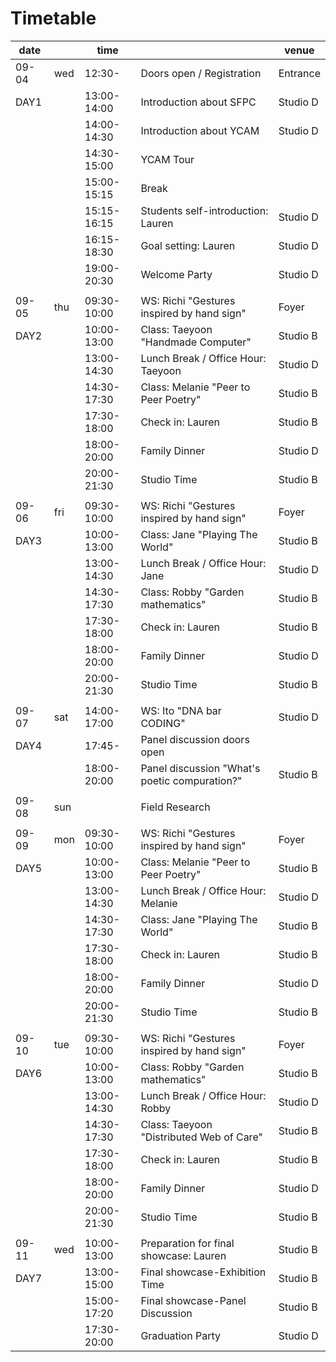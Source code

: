 # Timetable

| date  |      | time        |                                               | venue    |
| ----- | ---- | ----------- | --------------------------------------------- | -------- |
| 09-04 | wed  | 12:30-      | Doors open / Registration                     | Entrance |
| DAY1  |      | 13:00-14:00 | Introduction about SFPC                       | Studio D |
|       |      | 14:00-14:30 | Introduction about YCAM                       | Studio D |
|       |      | 14:30-15:00 | YCAM Tour                                     |          |
|       |      | 15:00-15:15 | Break                                         |          |
|       |      | 15:15-16:15 | Students self-introduction: Lauren            | Studio D |
|       |      | 16:15-18:30 | Goal setting: Lauren                          | Studio D |
|       |      | 19:00-20:30 | Welcome Party                                 | Studio D |
|       |      |             |                                               |          |
| 09-05 | thu  | 09:30-10:00 | WS: Richi "Gestures inspired by hand sign"    | Foyer    |
| DAY2  |      | 10:00-13:00 | Class: Taeyoon "Handmade Computer"            | Studio B |
|       |      | 13:00-14:30 | Lunch Break / Office Hour: Taeyoon            | Studio D |
|       |      | 14:30-17:30 | Class: Melanie "Peer to Peer Poetry"          | Studio B |
|       |      | 17:30-18:00 | Check in: Lauren                              | Studio B |
|       |      | 18:00-20:00 | Family Dinner                                 | Studio D |
|       |      | 20:00-21:30 | Studio Time                                   | Studio B |
|       |      |             |                                               |          |
| 09-06 | fri  | 09:30-10:00 | WS: Richi "Gestures inspired by hand sign"    | Foyer    |
| DAY3  |      | 10:00-13:00 | Class: Jane "Playing The World"               | Studio B |
|       |      | 13:00-14:30 | Lunch Break / Office Hour: Jane               | Studio D |
|       |      | 14:30-17:30 | Class: Robby "Garden mathematics"             | Studio B |
|       |      | 17:30-18:00 | Check in: Lauren                              | Studio B |
|       |      | 18:00-20:00 | Family Dinner                                 | Studio D |
|       |      | 20:00-21:30 | Studio Time                                   | Studio B |
|       |      |             |                                               |          |
| 09-07 | sat  | 14:00-17:00 | WS: Ito "DNA bar CODING"                      | Studio D |
| DAY4  |      | 17:45-      | Panel discussion doors open                   |          |
|       |      | 18:00-20:00 | Panel discussion "What's poetic compuration?" | Studio B |
|       |      |             |                                               |          |
| 09-08 | sun  |             | Field Research                                |          |
|       |      |             |                                               |          |
| 09-09 | mon  | 09:30-10:00 | WS: Richi "Gestures inspired by hand sign"    | Foyer    |
| DAY5  |      | 10:00-13:00 | Class: Melanie "Peer to Peer Poetry"          | Studio B |
|       |      | 13:00-14:30 | Lunch Break / Office Hour: Melanie            | Studio D |
|       |      | 14:30-17:30 | Class: Jane "Playing The World"               | Studio B |
|       |      | 17:30-18:00 | Check in: Lauren                              | Studio B |
|       |      | 18:00-20:00 | Family Dinner                                 | Studio D |
|       |      | 20:00-21:30 | Studio Time                                   | Studio B |
|       |      |             |                                               |          |
| 09-10 | tue  | 09:30-10:00 | WS: Richi "Gestures inspired by hand sign"    | Foyer    |
| DAY6  |      | 10:00-13:00 | Class: Robby "Garden mathematics"             | Studio B |
|       |      | 13:00-14:30 | Lunch Break / Office Hour: Robby              | Studio D |
|       |      | 14:30-17:30 | Class: Taeyoon "Distributed Web of Care"      | Studio B |
|       |      | 17:30-18:00 | Check in: Lauren                              | Studio B |
|       |      | 18:00-20:00 | Family Dinner                                 | Studio D |
|       |      | 20:00-21:30 | Studio Time                                   | Studio B |
|       |      |             |                                               |          |
| 09-11 | wed  | 10:00-13:00 | Preparation for final showcase: Lauren        | Studio B |
| DAY7  |      | 13:00-15:00 | Final showcase-Exhibition Time                | Studio B |
|       |      | 15:00-17:20 | Final showcase-Panel Discussion               | Studio B |
|       |      | 17:30-20:00 | Graduation Party                              | Studio D |